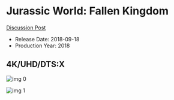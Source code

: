 # Jurassic World: Fallen Kingdom

[Discussion Post](https://www.avsforum.com/threads/bass-eq-for-filtered-movies.2995212/post-56751494)

* Release Date: 2018-09-18
* Production Year: 2018

## 4K/UHD/DTS:X

![img 0](https://i.imgur.com/7Rda7ux.jpg)

![img 1](https://i.imgur.com/ohwECPU.jpg)

